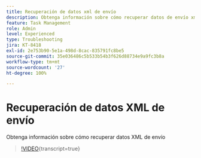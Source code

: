 ```yaml
---
title: Recuperación de datos xml de envío
description: Obtenga información sobre cómo recuperar datos de envío xml desde un flujo de trabajo
feature: Task Management
role: Admin
level: Experienced
type: Troubleshooting
jira: KT-8418
exl-id: 2e753b90-5e1a-498d-8cac-835791fc8be5
source-git-commit: 35e036486c5b533b54b3f626d88734e9a9fc3b8a
workflow-type: tm+mt
source-wordcount: '27'
ht-degree: 100%

---
```


# Recuperación de datos XML de envío

Obtenga información sobre cómo recuperar datos XML de envío

>[!VIDEO](https://video.tv.adobe.com/v/335949?quality=12&learn=on){transcript=true}
